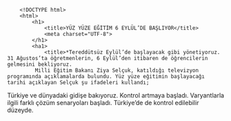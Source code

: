  <!-- HTML file -->
        <!DOCTYPE html>
        <html>
            <h1>
                <title>YÜZ YÜZE EĞİTİM 6 EYLÜL’DE BAŞLIYOR</title>
                <meta charset="UTF-8">
            </h1>   
            <ha1>
                <title>*Tereddütsüz Eylül’de başlayacak gibi yönetiyoruz. 31 Ağustos’ta öğretmenlerin, 6 Eylül’den itibaren de öğrencilerin gelmesini bekliyoruz.
             Milli Eğitim Bakanı Ziya Selçuk, katıldığı televizyon programında açıklamalarda bulundu. Yüz yüze eğitimin başlayacağı tarihi açıklayan Selçuk şu ifadeleri kullandı;

Türkiye ve dünyadaki gidişe bakıyoruz. Kontrol artmaya başladı. Varyantlarla ilgili farklı çözüm senaryoları başladı. Türkiye’de de kontrol edilebilir düzeyde.</title>
                <meta charset="UTF-8">
            </ha1>
            <h2>
                <title>TELAFİ EĞİTİMİNDE SIKÇA SORULAN SORULAR</title>
                <meta charset="UTF-8">
            </h2>
            <ha2>
                <title>https://telafidebendevarim.meb.gov.tr/</title>
                <meta charset="UTF-8">
            </ha2>
            <h3>
                <title>TELAFİ EĞİTİMİ PLANI</title>
                <meta charset="UTF-8">
            </h3>
            <ha3>
                <title>Telafi eğitim yapılan açıklamaya göre okul öncesi, ilköğretim, ortaöğretim ve özel eğitim okullarında öğrenim gören öğrenciler için 5 Temmuz - 31 Ağustos 2021 tarihleri arasında gerçekleşecek.

Bilimsel, sosyal, kültürel, sportif eğitim faaliyetleri ile etkinliklerin yapılacağı "Telafide Ben de Varım" programına, 21 Haziran-2 Temmuz arasında başvuru yapılabilecek. Eğitim faaliyetine başlanabilmesi için en az 12 kişilik öğrenci grubunun oluşması gerekecek. Özel eğitim öğrencileriyle ilgili faaliyetlerde alanın özelliği gereği sayı sınırlaması aranmayacak.

Milli Eğitim Bakanlığı (MEB) telafi eğitimi programının uygulama esaslarını belirledi.

Milli Eğitim Bakanlığının telafi eğitimi programına, 21-Haziran-2 Temmuz arasında "telafidebendevarim.meb.gov.tr" adresinden başvuru yapılabilecek.

Milli Eğitim Bakanı Ziya Selçuk imzasıyla illere gönderilen yazıda, 5 Temmuz-31 Ağustos arasında uygulanacak "Telafide Ben de Varım" yaz uygulaması programının uygulama esaslarına yer verildi.

Program kapsamında okul, ilçe ve il genelinde gerçekleştirilecek bilimsel, sosyal, kültürel, sportif eğitim faaliyetleri ile etkinliklerin "https://telafidebendevarim.meb.gov.tr" adresinde yer aldığı bildirilen açıklamada, il genelinde düzenlenecek eğitim faaliyetleri için tüm kamu kurum ve kuruluşlarıyla iş birliği yapılarak tesislerin bedelsiz olarak kullandırılması, valiliklerce oluşturulacak kurul koordinasyonunda gerekli planlamaların yapılacağı belirtildi.

Buna göre, 21 Haziran-2 Temmuz 2021 arasında başvuru, planlama iş ve işlemleri, 5 Temmuz-31 Ağustos arasında ülke genelinde Milli Eğitim Bakanlığına bağlı eğitim kurumlarında il milli eğitim müdürlükleri tarafından valiliklerin koordinasyonunda eğitim faaliyetleri yapılacak.
</title>
                <meta charset="UTF-8">
            </ha3>
        </html>
